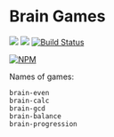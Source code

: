 # Brain Games
<a href="https://codeclimate.com/github/codeclimate/codeclimate/maintainability"><img src="https://api.codeclimate.com/v1/badges/a99a88d28ad37a79dbf6/maintainability" /></a>
<a href="https://codeclimate.com/github/codeclimate/codeclimate/test_coverage"><img src="https://api.codeclimate.com/v1/badges/a99a88d28ad37a79dbf6/test_coverage" /></a>
[![Build Status](https://travis-ci.org/travis-ci/travis-web.svg?branch=master)](https://travis-ci.org/travis-ci/travis-web)

[![NPM](https://nodei.co/npm/geh-sp-122.png?mini=true)](https://npmjs.org/package/geh-sp-122)

Names of games:
```
brain-even
brain-calc
brain-gcd
brain-balance
brain-progression
```
